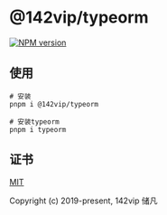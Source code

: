# @142vip/typeorm

[![NPM version](https://img.shields.io/npm/v/@142vip/typeorm?color=a1b858&label=version)](https://www.npmjs.com/package/@142vip/typeorm)

## 使用

```shell
# 安装
pnpm i @142vip/typeorm

# 安装typeorm
pnpm i typeorm
```

## 证书

[MIT](https://opensource.org/license/MIT)

Copyright (c) 2019-present, 142vip 储凡
